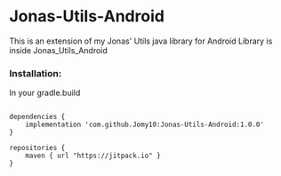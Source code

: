 # Jonas-Utils-Android

This is an extension of my Jonas' Utils java library for Android
Library is inside Jonas_Utils_Android

<h3>Installation:</h3>
In your gradle.build

```

dependencies {
    implementation 'com.github.Jomy10:Jonas-Utils-Android:1.0.0'
}

repositories {
    maven { url "https://jitpack.io" }
}

```
